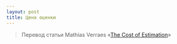 ```yaml
---
layout: post
title: Цена оценки
---
```


> Перевод статьи Mathias Verraes «[The Cost of Estimation](http://verraes.net/2014/06/cost-of-estimation/)»


